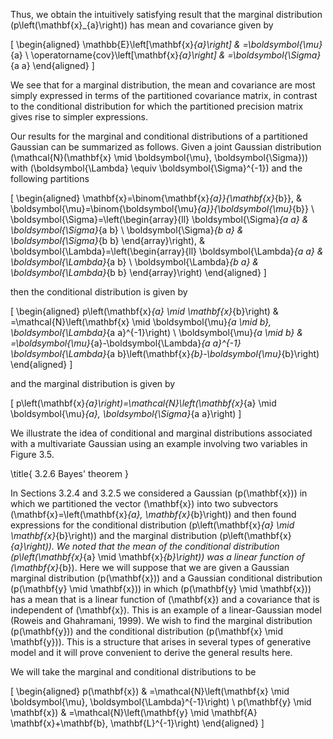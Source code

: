 Thus, we obtain the intuitively satisfying result that the marginal distribution \(p\left(\mathbf{x}_{a}\right)\) has mean and covariance given by

\[
\begin{aligned}
\mathbb{E}\left[\mathbf{x}_{a}\right] & =\boldsymbol{\mu}_{a} \\
\operatorname{cov}\left[\mathbf{x}_{a}\right] & =\boldsymbol{\Sigma}_{a a}
\end{aligned}
\]

We see that for a marginal distribution, the mean and covariance are most simply expressed in terms of the partitioned covariance matrix, in contrast to the conditional distribution for which the partitioned precision matrix gives rise to simpler expressions.

Our results for the marginal and conditional distributions of a partitioned Gaussian can be summarized as follows. Given a joint Gaussian distribution \(\mathcal{N}(\mathbf{x} \mid \boldsymbol{\mu}, \boldsymbol{\Sigma})\) with \(\boldsymbol{\Lambda} \equiv \boldsymbol{\Sigma}^{-1}\) and the following partitions

\[
\begin{aligned}
\mathbf{x}=\binom{\mathbf{x}_{a}}{\mathbf{x}_{b}}, & \boldsymbol{\mu}=\binom{\boldsymbol{\mu}_{a}}{\boldsymbol{\mu}_{b}} \\
\boldsymbol{\Sigma}=\left(\begin{array}{ll}
\boldsymbol{\Sigma}_{a a} & \boldsymbol{\Sigma}_{a b} \\
\boldsymbol{\Sigma}_{b a} & \boldsymbol{\Sigma}_{b b}
\end{array}\right), & \boldsymbol{\Lambda}=\left(\begin{array}{ll}
\boldsymbol{\Lambda}_{a a} & \boldsymbol{\Lambda}_{a b} \\
\boldsymbol{\Lambda}_{b a} & \boldsymbol{\Lambda}_{b b}
\end{array}\right)
\end{aligned}
\]

then the conditional distribution is given by

\[
\begin{aligned}
p\left(\mathbf{x}_{a} \mid \mathbf{x}_{b}\right) & =\mathcal{N}\left(\mathbf{x} \mid \boldsymbol{\mu}_{a \mid b}, \boldsymbol{\Lambda}_{a a}^{-1}\right) \\
\boldsymbol{\mu}_{a \mid b} & =\boldsymbol{\mu}_{a}-\boldsymbol{\Lambda}_{a a}^{-1} \boldsymbol{\Lambda}_{a b}\left(\mathbf{x}_{b}-\boldsymbol{\mu}_{b}\right)
\end{aligned}
\]

and the marginal distribution is given by

\[
p\left(\mathbf{x}_{a}\right)=\mathcal{N}\left(\mathbf{x}_{a} \mid \boldsymbol{\mu}_{a}, \boldsymbol{\Sigma}_{a a}\right)
\]

We illustrate the idea of conditional and marginal distributions associated with a multivariate Gaussian using an example involving two variables in Figure 3.5.

\title{
3.2.6 Bayes' theorem
}

In Sections 3.2.4 and 3.2.5 we considered a Gaussian \(p(\mathbf{x})\) in which we partitioned the vector \(\mathbf{x}\) into two subvectors \(\mathbf{x}=\left(\mathbf{x}_{a}, \mathbf{x}_{b}\right)\) and then found expressions for the conditional distribution \(p\left(\mathbf{x}_{a} \mid \mathbf{x}_{b}\right)\) and the marginal distribution \(p\left(\mathbf{x}_{a}\right)\). We noted that the mean of the conditional distribution \(p\left(\mathbf{x}_{a} \mid \mathbf{x}_{b}\right)\) was a linear function of \(\mathbf{x}_{b}\). Here we will suppose that we are given a Gaussian marginal distribution \(p(\mathbf{x})\) and a Gaussian conditional distribution \(p(\mathbf{y} \mid \mathbf{x})\) in which \(p(\mathbf{y} \mid \mathbf{x})\) has a mean that is a linear function of \(\mathbf{x}\) and a covariance that is independent of \(\mathbf{x}\). This is an example of a linear-Gaussian model (Roweis and Ghahramani, 1999). We wish to find the marginal distribution \(p(\mathbf{y})\) and the conditional distribution \(p(\mathbf{x} \mid \mathbf{y})\). This is a structure that arises in several types of generative model and it will prove convenient to derive the general results here.

We will take the marginal and conditional distributions to be

\[
\begin{aligned}
p(\mathbf{x}) & =\mathcal{N}\left(\mathbf{x} \mid \boldsymbol{\mu}, \boldsymbol{\Lambda}^{-1}\right) \\
p(\mathbf{y} \mid \mathbf{x}) & =\mathcal{N}\left(\mathbf{y} \mid \mathbf{A} \mathbf{x}+\mathbf{b}, \mathbf{L}^{-1}\right)
\end{aligned}
\]